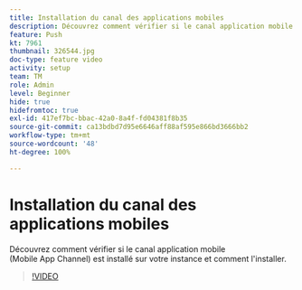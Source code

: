 ```yaml
---
title: Installation du canal des applications mobiles
description: Découvrez comment vérifier si le canal application mobile (Mobile App Channel) est installé sur votre instance et comment l'installer.
feature: Push
kt: 7961
thumbnail: 326544.jpg
doc-type: feature video
activity: setup
team: TM
role: Admin
level: Beginner
hide: true
hidefromtoc: true
exl-id: 417ef7bc-bbac-42a0-8a4f-fd04381f8b35
source-git-commit: ca13bdbd7d95e6646aff88af595e866bd3666bb2
workflow-type: tm+mt
source-wordcount: '48'
ht-degree: 100%

---
```


# Installation du canal des applications mobiles

Découvrez comment vérifier si le canal application mobile (Mobile App Channel) est installé sur votre instance et comment l&#39;installer.

>[!VIDEO](https://video.tv.adobe.com/v/326544?quality=12)
